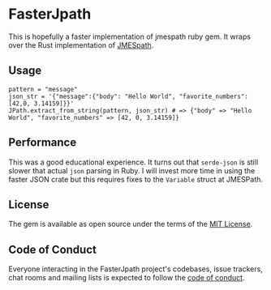 # FasterJpath

This is hopefully a faster implementation of jmespath ruby gem. It wraps over the Rust implementation of [JMESpath](https://github.com/jmespath/jmespath.rs/).

## Usage

```
pattern = "message"
json_str = '{"message":{"body": "Hello World", "favorite_numbers": [42,0, 3.14159]}}'
JPath.extract_from_string(pattern, json_str) # => {"body" => "Hello World", "favorite_numbers" => [42, 0, 3.14159]}
```

## Performance

This was a good educational experience. It turns out that `serde-json` is still slower that actual `json` parsing in Ruby. I will invest more time in using the faster JSON crate but this requires fixes to the `Variable` struct at JMESPath. 

## License

The gem is available as open source under the terms of the [MIT License](https://opensource.org/licenses/MIT).

## Code of Conduct

Everyone interacting in the FasterJpath project's codebases, issue trackers, chat rooms and mailing lists is expected to follow the [code of conduct](https://github.com/tarkalabs/faster_jpath/blob/master/CODE_OF_CONDUCT.md).
